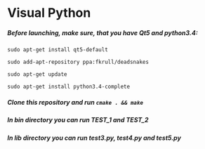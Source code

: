 # Visual Python

##### Before launching, make sure, that you have Qt5 and python3.4:

` sudo apt-get install qt5-default `

` sudo add-apt-repository ppa:fkrull/deadsnakes `
 
` sudo apt-get update `
 
` sudo apt-get install python3.4-complete `

##### Clone this repository and run ` cmake . && make `

##### In bin directory you can run TEST_1 and TEST_2

##### In lib directory you can run test3.py, test4.py and test5.py

